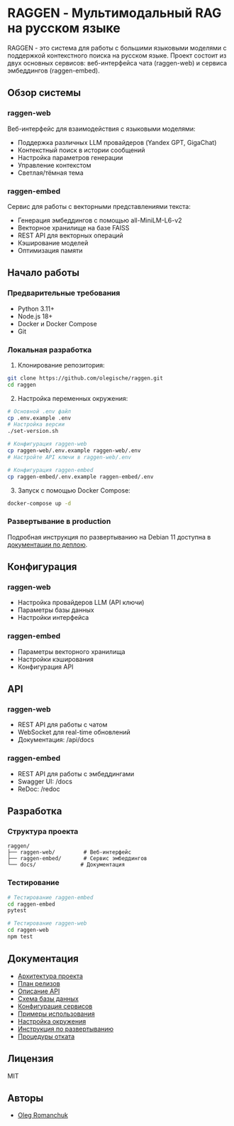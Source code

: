 # RAGGEN - Мультимодальный RAG на русском языке

RAGGEN - это система для работы с большими языковыми моделями с поддержкой контекстного поиска на русском языке. Проект состоит из двух основных сервисов: веб-интерфейса чата (raggen-web) и сервиса эмбеддингов (raggen-embed).

## Обзор системы

### raggen-web
Веб-интерфейс для взаимодействия с языковыми моделями:
- Поддержка различных LLM провайдеров (Yandex GPT, GigaChat)
- Контекстный поиск в истории сообщений
- Настройка параметров генерации
- Управление контекстом
- Светлая/тёмная тема

### raggen-embed
Сервис для работы с векторными представлениями текста:
- Генерация эмбеддингов с помощью all-MiniLM-L6-v2
- Векторное хранилище на базе FAISS
- REST API для векторных операций
- Кэширование моделей
- Оптимизация памяти

## Начало работы

### Предварительные требования
- Python 3.11+
- Node.js 18+
- Docker и Docker Compose
- Git

### Локальная разработка

1. Клонирование репозитория:
```bash
git clone https://github.com/olegische/raggen.git
cd raggen
```

2. Настройка переменных окружения:
```bash
# Основной .env файл
cp .env.example .env
# Настройка версии
./set-version.sh

# Конфигурация raggen-web
cp raggen-web/.env.example raggen-web/.env
# Настройте API ключи в raggen-web/.env

# Конфигурация raggen-embed
cp raggen-embed/.env.example raggen-embed/.env
```

3. Запуск с помощью Docker Compose:
```bash
docker-compose up -d
```

### Развертывание в production
Подробная инструкция по развертыванию на Debian 11 доступна в [документации по деплою](docs/deployment.md).

## Конфигурация

### raggen-web
- Настройка провайдеров LLM (API ключи)
- Параметры базы данных
- Настройки интерфейса

### raggen-embed
- Параметры векторного хранилища
- Настройки кэширования
- Конфигурация API

## API

### raggen-web
- REST API для работы с чатом
- WebSocket для real-time обновлений
- Документация: /api/docs

### raggen-embed
- REST API для работы с эмбеддингами
- Swagger UI: /docs
- ReDoc: /redoc

## Разработка

### Структура проекта
```
raggen/
├── raggen-web/         # Веб-интерфейс
├── raggen-embed/       # Сервис эмбеддингов
└── docs/              # Документация
```

### Тестирование
```bash
# Тестирование raggen-embed
cd raggen-embed
pytest

# Тестирование raggen-web
cd raggen-web
npm test
```

## Документация
- [Архитектура проекта](docs/architecture.md)
- [План релизов](ROADMAP.md)
- [Описание API](docs/app-description.md)
- [Схема базы данных](docs/database-schema.md)
- [Конфигурация сервисов](docs/configuration.md)
- [Примеры использования](docs/examples.md)
- [Настройка окружения](docs/environment.md)
- [Инструкция по развертыванию](docs/deployment.md)
- [Процедуры отката](docs/rollback.md)

## Лицензия
MIT

## Авторы
- [Oleg Romanchuk](https://github.com/olegische) 